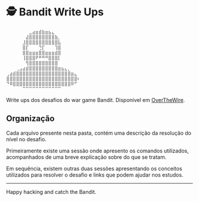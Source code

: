 # 🕵️ Bandit Write Ups 

```
⠀⠀⠀⠀⠀⠀⠀⣀⣴⣶⣾⣷⣶⣦⣄⠀⠀⠀⠀⠀⠀⠀⠀
⠀⠀⠀⠀⠀⠀⣼⣿⣿⣿⣿⣿⣿⣿⣿⣷⡀⠀⠀⠀⠀⠀⠀
⠀⠀⠀⠀⠀⣸⣿⣿⣿⣿⣿⣿⣿⣿⣿⣿⣧⠀⠀⠀⠀⠀⠀
⠀⠀⠀⠀⠀⣿⡏⠀⠀⠀⢙⡏⠀⠀⠀⢹⣿⠀⠀⠀⠀⠀⠀
⠀⠀⠀⠀⠀⣿⣿⣶⣶⣶⣿⣿⣶⣶⣶⣾⣿⠀⠀⠀⠀⠀⠀
⠀⠀⠀⠀⠀⢸⣿⣿⣿⠟⠛⠛⠛⣿⣿⣿⡇⠀⠀⠀⠀⠀⠀
⠀⠀⠀⠀⠀⠀⢻⣿⣿⣿⣿⣿⣿⣿⣿⣿⠀⠀⠀⠀⠀⠀⠀
⠀⠀⠀⢀⣠⣴⣾⣿⣿⣿⣿⣿⣿⣿⣿⣿⣶⣦⣄⡀⠀⠀⠀
⢀⣴⣾⣿⣿⣿⣿⣿⣿⣿⣿⣿⣿⣿⣿⣿⣿⣿⣿⣿⣶⣄⠀
⣿⣿⣿⣿⣿⣿⣿⣿⣿⣿⣿⣿⣿⣿⣿⣿⣿⣿⣿⣿⣿⣿⠆
⠙⠿⣿⣿⣿⣿⣿⣿⣿⣿⣿⣿⣿⣿⣿⣿⣿⣿⣿⣿⠿⠋⠀
⠀⠀⠀⠀⠀⠉⠉⠉⠉⠉⠉⠉⠉⠉⠉⠉⠉
```

Write ups dos desafios do war game Bandit. Disponível em [OverTheWire](https://overthewire.org/wargames/bandit/).

## Organização

Cada arquivo presente nesta pasta, contém uma descrição da resolução do nível no desafio.
 
Primeiramente existe uma sessão onde apresento os comandos utilizados, acompanhados de uma breve explicação sobre do que se tratam.

Em sequência, existem outras duas sessões apresentando os conceitos utilizados para resolver o desafio e links que podem ajudar nos estudos.

----

Happy hacking and catch the Bandit.